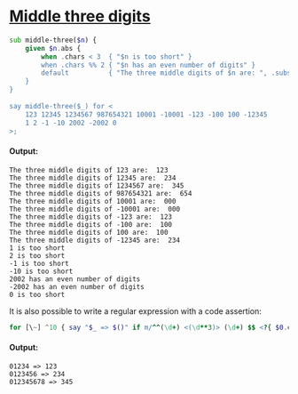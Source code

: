 [1]: https://rosettacode.org/wiki/Middle_three_digits

# [Middle three digits][1]

```raku
sub middle-three($n) {
    given $n.abs {
        when .chars < 3  { "$n is too short" }
        when .chars %% 2 { "$n has an even number of digits" }
        default          { "The three middle digits of $n are: ", .substr: (.chars - 3)/2, 3 }
    }
}
 
say middle-three($_) for <
    123 12345 1234567 987654321 10001 -10001 -123 -100 100 -12345
    1 2 -1 -10 2002 -2002 0
>;
```

#### Output:
```
The three middle digits of 123 are:  123
The three middle digits of 12345 are:  234
The three middle digits of 1234567 are:  345
The three middle digits of 987654321 are:  654
The three middle digits of 10001 are:  000
The three middle digits of -10001 are:  000
The three middle digits of -123 are:  123
The three middle digits of -100 are:  100
The three middle digits of 100 are:  100
The three middle digits of -12345 are:  234
1 is too short
2 is too short
-1 is too short
-10 is too short
2002 has an even number of digits
-2002 has an even number of digits
0 is too short
```


It is also possible to write a regular expression with a code assertion:

```raku
for [\~] ^10 { say "$_ => $()" if m/^^(\d+) <(\d**3)> (\d+) $$ <?{ $0.chars == $1.chars}> / }
```

#### Output:
```
01234 => 123
0123456 => 234
012345678 => 345
```